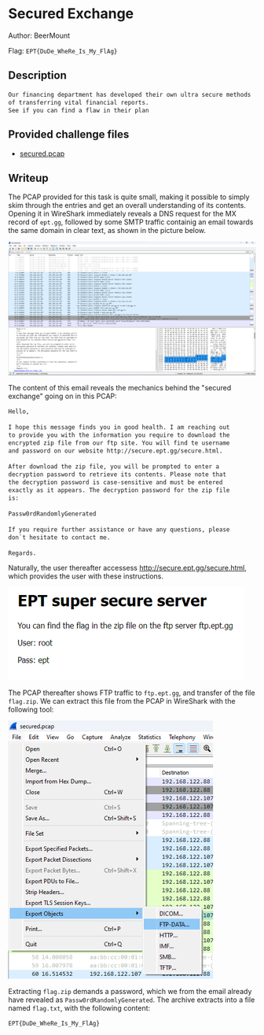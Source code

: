 # Secured Exchange
Author: BeerMount

Flag: `EPT{DuDe_WheRe_Is_My_FlAg}`
## Description
```
Our financing department has developed their own ultra secure methods of transferring vital financial reports. 
See if you can find a flaw in their plan
```

## Provided challenge files
* [secured.pcap](secured.pcap)


## Writeup

The PCAP provided for this task is quite small, making it possible to simply skim through the entries and get an overall understanding of its contents. Opening it in WireShark immediately reveals a DNS request for the MX record of ```ept.gg```, followed by some SMTP traffic containig an email towards the same domain in clear text, as shown in the picture below.

![Alt text](WireShark_Overview.png)

The content of this email reveals the mechanics behind the "secured exchange" going on in this PCAP:

```
Hello,

I hope this message finds you in good health. I am reaching out
to provide you with the information you require to download the
encrypted zip file from our ftp site. You will find te username
and password on our website http://secure.ept.gg/secure.html.

After download the zip file, you will be prompted to enter a
decryption password to retrieve its contents. Please note that
the decryption password is case-sensitive and must be entered
exactly as it appears. The decryption password for the zip file
is:

Passw0rdRandomlyGenerated

If you require further assistance or have any questions, please
don`t hesitate to contact me.

Regards.
```

Naturally, the user thereafter accessess http://secure.ept.gg/secure.html, which provides the user with these instructions.

![Alt text](EPTSecure.png)

The PCAP thereafter shows FTP traffic to ```ftp.ept.gg```, and transfer of the file ```flag.zip```. We can extract this file from the PCAP in WireShark with the following tool:

![Alt text](WireShark_ExtractObjects.png)

Extracting ```flag.zip``` demands a password, which we from the email already have revealed as ```Passw0rdRandomlyGenerated```. The archive extracts into a file named ```flag.txt```, with the following content:
```
EPT{DuDe_WheRe_Is_My_FlAg}
```
